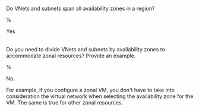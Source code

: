 ######

Do VNets and subnets span all availability zones in a region?

%

Yes

######

Do you need to divide VNets and subnets by availability zones to accommodate zonal resources? Provide an example.

%

No.

For example, if you configure a zonal VM, you don't have to take into consideration the virtual network when selecting the availability zone for the VM. The same is true for other zonal resources.

